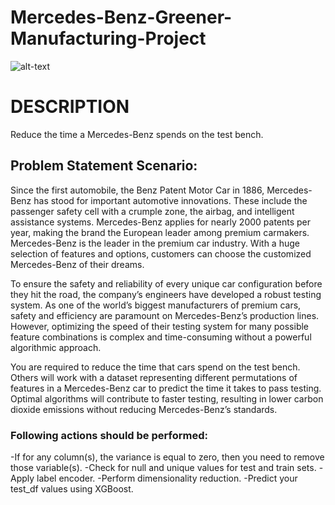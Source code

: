 # Mercedes-Benz-Greener-Manufacturing-Project
![alt-text](https://github.com/nikhil2020/Mercedes-Benz-Greener-Manufacturing-Project/blob/master/Mercedes_Benz.jpeg)
# DESCRIPTION
Reduce the time a Mercedes-Benz spends on the test bench.

## Problem Statement Scenario:
Since the first automobile, the Benz Patent Motor Car in 1886, Mercedes-Benz has stood for important automotive innovations. These include the passenger safety cell with a crumple zone, the airbag, and intelligent assistance systems. Mercedes-Benz applies for nearly 2000 patents per year, making the brand the European leader among premium carmakers. Mercedes-Benz is the leader in the premium car industry. With a huge selection of features and options, customers can choose the customized Mercedes-Benz of their dreams.

To ensure the safety and reliability of every unique car configuration before they hit the road, the company’s engineers have developed a robust testing system. As one of the world’s biggest manufacturers of premium cars, safety and efficiency are paramount on Mercedes-Benz’s production lines. However, optimizing the speed of their testing system for many possible feature combinations is complex and time-consuming without a powerful algorithmic approach.

You are required to reduce the time that cars spend on the test bench. Others will work with a dataset representing different permutations of features in a Mercedes-Benz car to predict the time it takes to pass testing. Optimal algorithms will contribute to faster testing, resulting in lower carbon dioxide emissions without reducing Mercedes-Benz’s standards.

### Following actions should be performed:

-If for any column(s), the variance is equal to zero, then you need to remove those variable(s).
-Check for null and unique values for test and train sets.
-Apply label encoder.
-Perform dimensionality reduction.
-Predict your test_df values using XGBoost.
